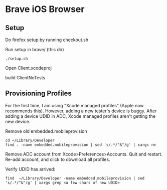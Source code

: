 # Brave iOS Browser 

## Setup

Do firefox setup by running checkout.sh

Run setup in brave/ (this dir)
```
./setup.sh
```

Open Client.xcodeproj

build ClientNoTests


## Provisioning Profiles

For the first time, I am using "Xcode managed profiles" (Apple now recommends this).
However, adding a new tester's device is buggy. After adding a device UDID in ADC, Xcode managed profiles aren't getting the new device.

Remove old embedded.mobileprovision
```
cd ~/Library/Developer
find . -name embedded.mobileprovision | sed 's/.*/"&"/g' | xargs rm
```

Remove ADC account from Xcode>Preferences>Accounts. Quit and restart. Re-add account, and click to download all profiles.

Verify UDID has arrived:
```
find  ~/Library/Developer -name embedded.mobileprovision | sed 's/.*/"&"/g' | xargs grep <a few chars of new UDID>
```
